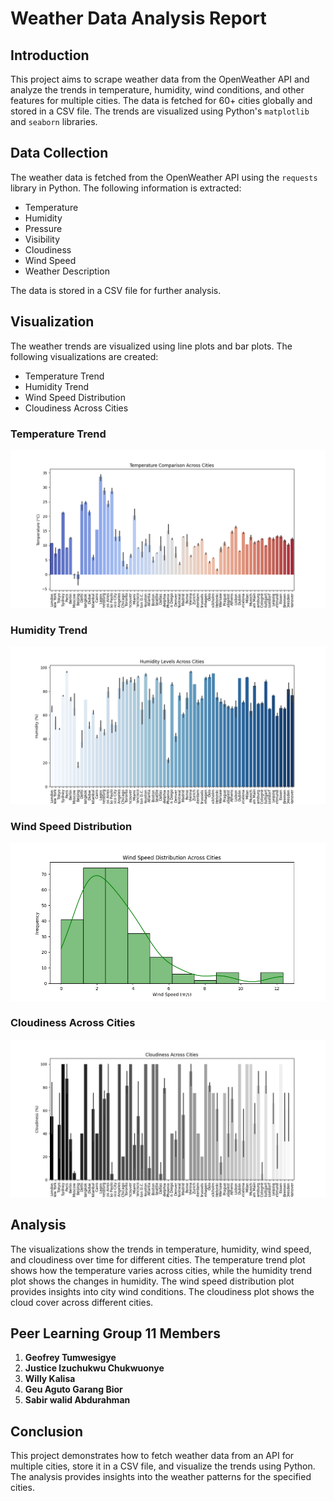 # Weather Data Analysis Report

## Introduction

This project aims to scrape weather data from the OpenWeather API and analyze the trends in temperature, humidity, wind conditions, and other features for multiple cities. The data is fetched for 60+ cities globally and stored in a CSV file. The trends are visualized using Python's `matplotlib` and `seaborn` libraries.

## Data Collection

The weather data is fetched from the OpenWeather API using the `requests` library in Python. The following information is extracted:
- Temperature
- Humidity
- Pressure
- Visibility
- Cloudiness
- Wind Speed
- Weather Description

The data is stored in a CSV file for further analysis.

## Visualization

The weather trends are visualized using line plots and bar plots. The following visualizations are created:
- Temperature Trend
- Humidity Trend
- Wind Speed Distribution
- Cloudiness Across Cities

### Temperature Trend

![Temperature Trend](temperature_comparison.png)

### Humidity Trend

![Humidity Trend](humidity_levels.png)

### Wind Speed Distribution

![Wind Speed Distribution](wind_speed_distribution.png)

### Cloudiness Across Cities

![Cloudiness Across Cities](cloudiness_across_cities.png)

## Analysis

The visualizations show the trends in temperature, humidity, wind speed, and cloudiness over time for different cities. The temperature trend plot shows how the temperature varies across cities, while the humidity trend plot shows the changes in humidity. The wind speed distribution plot provides insights into city wind conditions. The cloudiness plot shows the cloud cover across different cities.

## Peer Learning Group 11 Members

1. **Geofrey Tumwesigye**
2. **Justice Izuchukwu Chukwuonye**
3. **Willy Kalisa**
4. **Geu Aguto Garang Bior**
5. **Sabir walid Abdurahman**

## Conclusion

This project demonstrates how to fetch weather data from an API for multiple cities, store it in a CSV file, and visualize the trends using Python. The analysis provides insights into the weather patterns for the specified cities.
